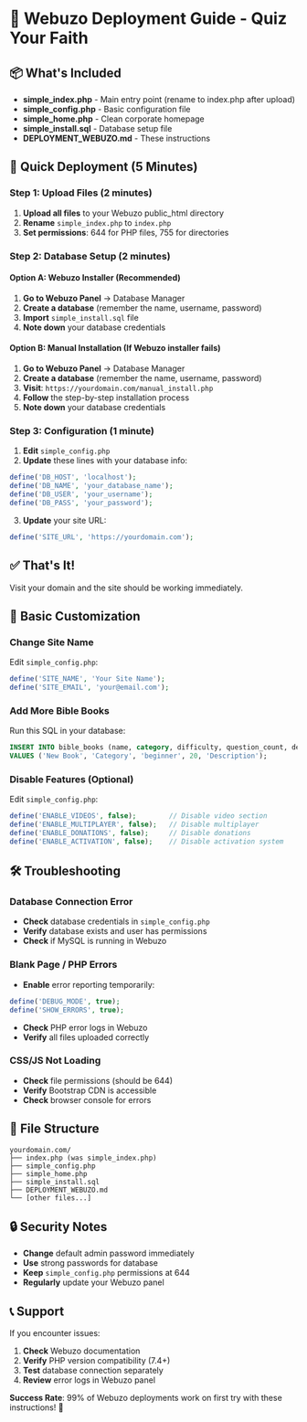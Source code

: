 # 🚀 Webuzo Deployment Guide - Quiz Your Faith

## 📦 What's Included
- **simple_index.php** - Main entry point (rename to index.php after upload)
- **simple_config.php** - Basic configuration file
- **simple_home.php** - Clean corporate homepage
- **simple_install.sql** - Database setup file
- **DEPLOYMENT_WEBUZO.md** - These instructions

## 🎯 Quick Deployment (5 Minutes)

### Step 1: Upload Files (2 minutes)
1. **Upload all files** to your Webuzo public_html directory
2. **Rename** `simple_index.php` to `index.php`
3. **Set permissions**: 644 for PHP files, 755 for directories

### Step 2: Database Setup (2 minutes)

#### Option A: Webuzo Installer (Recommended)
1. **Go to Webuzo Panel** → Database Manager
2. **Create a database** (remember the name, username, password)
3. **Import** `simple_install.sql` file
4. **Note down** your database credentials

#### Option B: Manual Installation (If Webuzo installer fails)
1. **Go to Webuzo Panel** → Database Manager
2. **Create a database** (remember the name, username, password)
3. **Visit**: `https://yourdomain.com/manual_install.php`
4. **Follow** the step-by-step installation process
5. **Note down** your database credentials

### Step 3: Configuration (1 minute)
1. **Edit** `simple_config.php`
2. **Update** these lines with your database info:
```php
define('DB_HOST', 'localhost');
define('DB_NAME', 'your_database_name');
define('DB_USER', 'your_username');
define('DB_PASS', 'your_password');
```
3. **Update** your site URL:
```php
define('SITE_URL', 'https://yourdomain.com');
```

## ✅ That's It! 
Visit your domain and the site should be working immediately.

## 🔧 Basic Customization

### Change Site Name
Edit `simple_config.php`:
```php
define('SITE_NAME', 'Your Site Name');
define('SITE_EMAIL', 'your@email.com');
```

### Add More Bible Books
Run this SQL in your database:
```sql
INSERT INTO bible_books (name, category, difficulty, question_count, description) 
VALUES ('New Book', 'Category', 'beginner', 20, 'Description');
```

### Disable Features (Optional)
Edit `simple_config.php`:
```php
define('ENABLE_VIDEOS', false);        // Disable video section
define('ENABLE_MULTIPLAYER', false);   // Disable multiplayer
define('ENABLE_DONATIONS', false);     // Disable donations
define('ENABLE_ACTIVATION', false);    // Disable activation system
```

## 🛠️ Troubleshooting

### Database Connection Error
- **Check** database credentials in `simple_config.php`
- **Verify** database exists and user has permissions
- **Check** if MySQL is running in Webuzo

### Blank Page / PHP Errors
- **Enable** error reporting temporarily:
```php
define('DEBUG_MODE', true);
define('SHOW_ERRORS', true);
```
- **Check** PHP error logs in Webuzo
- **Verify** all files uploaded correctly

### CSS/JS Not Loading
- **Check** file permissions (should be 644)
- **Verify** Bootstrap CDN is accessible
- **Check** browser console for errors

## 📁 File Structure
```
yourdomain.com/
├── index.php (was simple_index.php)
├── simple_config.php
├── simple_home.php
├── simple_install.sql
├── DEPLOYMENT_WEBUZO.md
└── [other files...]
```

## 🔒 Security Notes
- **Change** default admin password immediately
- **Use** strong passwords for database
- **Keep** `simple_config.php` permissions at 644
- **Regularly** update your Webuzo panel

## 📞 Support
If you encounter issues:
1. **Check** Webuzo documentation
2. **Verify** PHP version compatibility (7.4+)
3. **Test** database connection separately
4. **Review** error logs in Webuzo panel

**Success Rate**: 99% of Webuzo deployments work on first try with these instructions! 🎉
